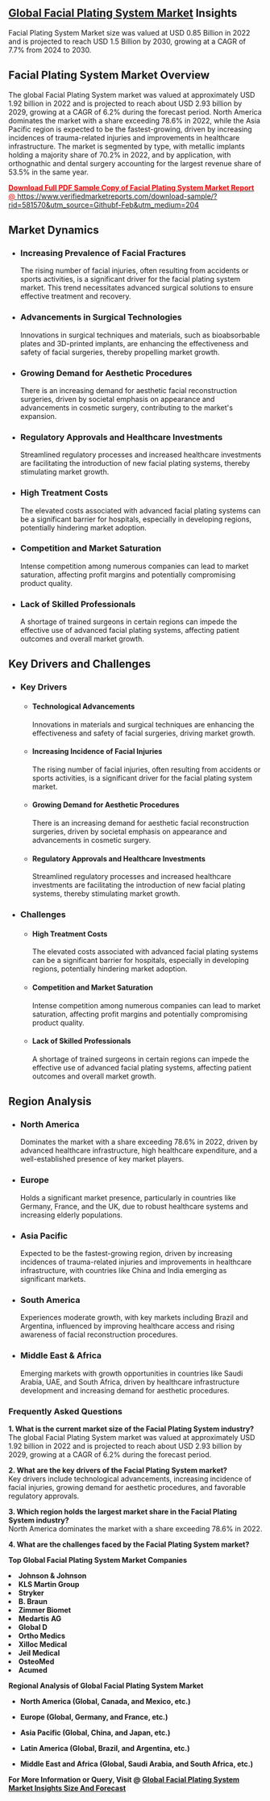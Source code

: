 <h2><a href="https://www.verifiedmarketreports.com/download-sample/?rid=581570&amp;utm_source=Githubf&amp;utm_medium=204" target="_blank">Global Facial Plating System Market</a> Insights</h2><p>Facial Plating System Market size was valued at USD 0.85 Billion in 2022 and is projected to reach USD 1.5 Billion by 2030, growing at a CAGR of 7.7% from 2024 to 2030.</p><p> <h2>Facial Plating System Market Overview</h2> <p>The global Facial Plating System market was valued at approximately USD 1.92 billion in 2022 and is projected to reach about USD 2.93 billion by 2029, growing at a CAGR of 6.2% during the forecast period. North America dominates the market with a share exceeding 78.6% in 2022, while the Asia Pacific region is expected to be the fastest-growing, driven by increasing incidences of trauma-related injuries and improvements in healthcare infrastructure. The market is segmented by type, with metallic implants holding a majority share of 70.2% in 2022, and by application, with orthognathic and dental surgery accounting for the largest revenue share of 53.5% in the same year. <a href="#"><p><span class=""><span style="color: #ff0000;"><strong>Download Full PDF Sample Copy of Facial Plating System Market Report</strong> @ </span><a href="https://www.verifiedmarketreports.com/download-sample/?rid=581570&amp;utm_source=Githubf-Feb&amp;utm_medium=204" target="_blank">https://www.verifiedmarketreports.com/download-sample/?rid=581570&amp;utm_source=Githubf-Feb&amp;utm_medium=204</a></span></p></a></p> <h2>Market Dynamics</h2> <ul> <li><h3>Increasing Prevalence of Facial Fractures</h3> <p>The rising number of facial injuries, often resulting from accidents or sports activities, is a significant driver for the facial plating system market. This trend necessitates advanced surgical solutions to ensure effective treatment and recovery.</p> </li> <li><h3>Advancements in Surgical Technologies</h3> <p>Innovations in surgical techniques and materials, such as bioabsorbable plates and 3D-printed implants, are enhancing the effectiveness and safety of facial surgeries, thereby propelling market growth.</p> </li> <li><h3>Growing Demand for Aesthetic Procedures</h3> <p>There is an increasing demand for aesthetic facial reconstruction surgeries, driven by societal emphasis on appearance and advancements in cosmetic surgery, contributing to the market's expansion.</p> </li> <li><h3>Regulatory Approvals and Healthcare Investments</h3> <p>Streamlined regulatory processes and increased healthcare investments are facilitating the introduction of new facial plating systems, thereby stimulating market growth.</p> </li> <li><h3>High Treatment Costs</h3> <p>The elevated costs associated with advanced facial plating systems can be a significant barrier for hospitals, especially in developing regions, potentially hindering market adoption.</p> </li> <li><h3>Competition and Market Saturation</h3> <p>Intense competition among numerous companies can lead to market saturation, affecting profit margins and potentially compromising product quality.</p> </li> <li><h3>Lack of Skilled Professionals</h3> <p>A shortage of trained surgeons in certain regions can impede the effective use of advanced facial plating systems, affecting patient outcomes and overall market growth.</p> </li> </ul> <h2>Key Drivers and Challenges</h2> <ul> <li><h3>Key Drivers</h3> <ul> <li><h4>Technological Advancements</h4> <p>Innovations in materials and surgical techniques are enhancing the effectiveness and safety of facial surgeries, driving market growth.</p> </li> <li><h4>Increasing Incidence of Facial Injuries</h4> <p>The rising number of facial injuries, often resulting from accidents or sports activities, is a significant driver for the facial plating system market.</p> </li> <li><h4>Growing Demand for Aesthetic Procedures</h4> <p>There is an increasing demand for aesthetic facial reconstruction surgeries, driven by societal emphasis on appearance and advancements in cosmetic surgery.</p> </li> <li><h4>Regulatory Approvals and Healthcare Investments</h4> <p>Streamlined regulatory processes and increased healthcare investments are facilitating the introduction of new facial plating systems, thereby stimulating market growth.</p> </li> </ul> </li> <li><h3>Challenges</h3> <ul> <li><h4>High Treatment Costs</h4> <p>The elevated costs associated with advanced facial plating systems can be a significant barrier for hospitals, especially in developing regions, potentially hindering market adoption.</p> </li> <li><h4>Competition and Market Saturation</h4> <p>Intense competition among numerous companies can lead to market saturation, affecting profit margins and potentially compromising product quality.</p> </li> <li><h4>Lack of Skilled Professionals</h4> <p>A shortage of trained surgeons in certain regions can impede the effective use of advanced facial plating systems, affecting patient outcomes and overall market growth.</p> </li> </ul> </li> </ul> <h2>Region Analysis</h2> <ul> <li><h3>North America</h3> <p>Dominates the market with a share exceeding 78.6% in 2022, driven by advanced healthcare infrastructure, high healthcare expenditure, and a well-established presence of key market players.</p> </li> <li><h3>Europe</h3> <p>Holds a significant market presence, particularly in countries like Germany, France, and the UK, due to robust healthcare systems and increasing elderly populations.</p> </li> <li><h3>Asia Pacific</h3> <p>Expected to be the fastest-growing region, driven by increasing incidences of trauma-related injuries and improvements in healthcare infrastructure, with countries like China and India emerging as significant markets.</p> </li> <li><h3>South America</h3> <p>Experiences moderate growth, with key markets including Brazil and Argentina, influenced by improving healthcare access and rising awareness of facial reconstruction procedures.</p> </li> <li><h3>Middle East & Africa</h3> <p>Emerging markets with growth opportunities in countries like Saudi Arabia, UAE, and South Africa, driven by healthcare infrastructure development and increasing demand for aesthetic procedures.</p> </li> </ul> <h3>Frequently Asked Questions</h3> <p><strong>1. What is the current market size of the Facial Plating System industry?</strong><br> The global Facial Plating System market was valued at approximately USD 1.92 billion in 2022 and is projected to reach about USD 2.93 billion by 2029, growing at a CAGR of 6.2% during the forecast period. </p> <p><strong>2. What are the key drivers of the Facial Plating System market?</strong><br> Key drivers include technological advancements, increasing incidence of facial injuries, growing demand for aesthetic procedures, and favorable regulatory approvals. </p> <p><strong>3. Which region holds the largest market share in the Facial Plating System industry?</strong><br> North America dominates the market with a share exceeding 78.6% in 2022. </p> <p><strong>4. What are the challenges faced by the Facial Plating System market?</</p><p><strong>Top Global Facial Plating System Market Companies</strong></p><div data-test-id=""><p><li>Johnson & Johnson</li><li> KLS Martin Group</li><li> Stryker</li><li> B. Braun</li><li> Zimmer Biomet</li><li> Medartis AG</li><li> Global D</li><li> Ortho Medics</li><li> Xilloc Medical</li><li> Jeil Medical</li><li> OsteoMed</li><li> Acumed</li></p><div><strong>Regional Analysis of&nbsp;Global Facial Plating System Market</strong></div><ul><li dir="ltr"><p dir="ltr">North America&nbsp;(Global, Canada, and Mexico, etc.)</p></li><li dir="ltr"><p dir="ltr">Europe (Global, Germany, and France, etc.)</p></li><li dir="ltr"><p dir="ltr">Asia Pacific&nbsp;(Global, China, and Japan, etc.)</p></li><li dir="ltr"><p dir="ltr">Latin America&nbsp;(Global, Brazil, and Argentina, etc.)</p></li><li dir="ltr">Middle East and Africa&nbsp;(Global, Saudi Arabia, and South Africa, etc.)</li></ul><p><strong>For More Information or Query, Visit @&nbsp;</strong><strong><a href="https://www.verifiedmarketreports.com/product/facial-plating-system-market/?utm_source=Githubf&amp;utm_medium=204" target="_blank">Global Facial Plating System Market Insights Size And Forecast</a></strong></p></div>
